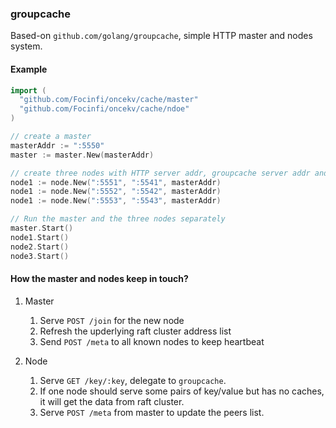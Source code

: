 ### groupcache

Based-on `github.com/golang/groupcache`, simple HTTP master and nodes system.

#### Example

```go 
import (
  "github.com/Focinfi/oncekv/cache/master"
  "github.com/Focinfi/oncekv/cache/ndoe"
)

// create a master
masterAddr := ":5550"
master := master.New(masterAddr)

// create three nodes with HTTP server addr, groupcache server addr and the masterAddr
node1 := node.New(":5551", ":5541", masterAddr) 
node1 := node.New(":5552", ":5542", masterAddr) 
node1 := node.New(":5553", ":5543", masterAddr) 

// Run the master and the three nodes separately
master.Start()
node1.Start()
node2.Start()
node3.Start()

```

#### How the master and nodes keep in touch?

1. Master
    
    1. Serve `POST /join` for the new node
    1. Refresh the upderlying raft cluster address list
    1. Send `POST /meta` to all known nodes to keep heartbeat


2. Node
    
    1. Serve `GET /key/:key`, delegate to `groupcache`.
    1. If one node should serve some pairs of key/value but has no caches, it will get the data from raft cluster.
    1. Serve `POST /meta` from master to update the peers list.

